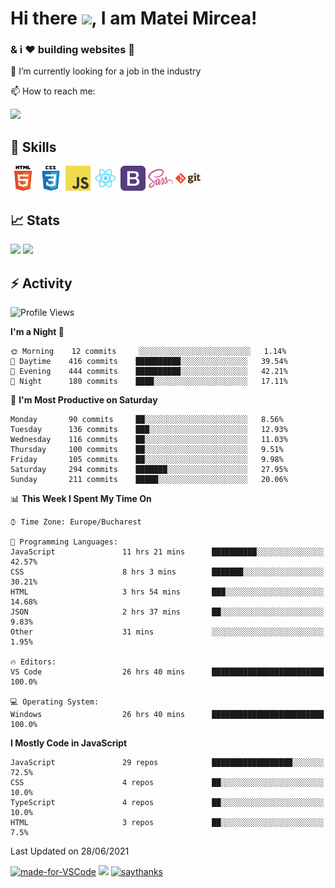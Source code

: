 # Hi there <img src="https://raw.githubusercontent.com/MartinHeinz/MartinHeinz/master/wave.gif" width="30px">, I am Matei Mircea!
### & i ❤️ building websites 🙌

🔭 I’m currently looking for a job in the industry

📫 How to reach me:

<a href="https://www.linkedin.com/in/mateimircea/">
  <img src="https://img.shields.io/badge/--linkedin?label=LinkedIn&logo=LinkedIn&style=social" />
<a>
 
 
## 🚀 Skills 
<div display="inline">
<img alt="HTML5" width="40px" src="https://raw.githubusercontent.com/github/explore/80688e429a7d4ef2fca1e82350fe8e3517d3494d/topics/html/html.png" />
<img alt="CSS3" width="40px" src="https://raw.githubusercontent.com/github/explore/80688e429a7d4ef2fca1e82350fe8e3517d3494d/topics/css/css.png" />
<img alt="JavaScript" width="40px" src="https://raw.githubusercontent.com/github/explore/80688e429a7d4ef2fca1e82350fe8e3517d3494d/topics/javascript/javascript.png" />
<img alt="React" width="40px" src="https://raw.githubusercontent.com/github/explore/80688e429a7d4ef2fca1e82350fe8e3517d3494d/topics/react/react.png" />
<img alt="bootstrap" width="40px" src="https://raw.githubusercontent.com/github/explore/78df643247d429f6cc873026c0622819ad797942/topics/bootstrap/bootstrap.png" />
<img alt="Sass" width="40px" src="https://raw.githubusercontent.com/github/explore/80688e429a7d4ef2fca1e82350fe8e3517d3494d/topics/sass/sass.png" />
<img alt="Git" width="40px" src="https://raw.githubusercontent.com/github/explore/80688e429a7d4ef2fca1e82350fe8e3517d3494d/topics/git/git.png" />
<div>


## 📈 Stats 
<div display="inline">
<img src="https://github-readme-stats.vercel.app/api/top-langs/?username=Matei87&theme=radical&show_icons=true" />
<img src="https://github-readme-stats.vercel.app/api?username=Matei87&theme=radical&show_icons=true" />
<div>


## :zap: Activity
<!--START_SECTION:waka-->
![Profile Views](http://img.shields.io/badge/Profile%20Views-0-blue)

**I'm a Night 🦉** 

```text
🌞 Morning    12 commits     ░░░░░░░░░░░░░░░░░░░░░░░░░   1.14% 
🌆 Daytime    416 commits    ██████████░░░░░░░░░░░░░░░   39.54% 
🌃 Evening    444 commits    ██████████░░░░░░░░░░░░░░░   42.21% 
🌙 Night      180 commits    ████░░░░░░░░░░░░░░░░░░░░░   17.11%

```
📅 **I'm Most Productive on Saturday** 

```text
Monday       90 commits     ██░░░░░░░░░░░░░░░░░░░░░░░   8.56% 
Tuesday      136 commits    ███░░░░░░░░░░░░░░░░░░░░░░   12.93% 
Wednesday    116 commits    ██░░░░░░░░░░░░░░░░░░░░░░░   11.03% 
Thursday     100 commits    ██░░░░░░░░░░░░░░░░░░░░░░░   9.51% 
Friday       105 commits    ██░░░░░░░░░░░░░░░░░░░░░░░   9.98% 
Saturday     294 commits    ███████░░░░░░░░░░░░░░░░░░   27.95% 
Sunday       211 commits    █████░░░░░░░░░░░░░░░░░░░░   20.06%

```


📊 **This Week I Spent My Time On** 

```text
⌚︎ Time Zone: Europe/Bucharest

💬 Programming Languages: 
JavaScript               11 hrs 21 mins      ██████████░░░░░░░░░░░░░░░   42.57% 
CSS                      8 hrs 3 mins        ███████░░░░░░░░░░░░░░░░░░   30.21% 
HTML                     3 hrs 54 mins       ███░░░░░░░░░░░░░░░░░░░░░░   14.68% 
JSON                     2 hrs 37 mins       ██░░░░░░░░░░░░░░░░░░░░░░░   9.83% 
Other                    31 mins             ░░░░░░░░░░░░░░░░░░░░░░░░░   1.95%

🔥 Editors: 
VS Code                  26 hrs 40 mins      █████████████████████████   100.0%

💻 Operating System: 
Windows                  26 hrs 40 mins      █████████████████████████   100.0%

```

**I Mostly Code in JavaScript** 

```text
JavaScript               29 repos            ██████████████████░░░░░░░   72.5% 
CSS                      4 repos             ██░░░░░░░░░░░░░░░░░░░░░░░   10.0% 
TypeScript               4 repos             ██░░░░░░░░░░░░░░░░░░░░░░░   10.0% 
HTML                     3 repos             ██░░░░░░░░░░░░░░░░░░░░░░░   7.5%

```



 Last Updated on 28/06/2021
<!--END_SECTION:waka-->
  
  
  

[![made-for-VSCode](https://img.shields.io/badge/Made%20for-VSCode-1f425f.svg)](https://code.visualstudio.com/)
<img src="https://img.shields.io/badge/MADE%20WITH%20%E2%9D%A4%EF%B8%8F%20IN-ROMANIA-%23CD0000?style=for-the-badge" />
[![saythanks](https://img.shields.io/badge/say-thanks-ff69b4.svg)](https://saythanks.io/to/kennethreitz)
